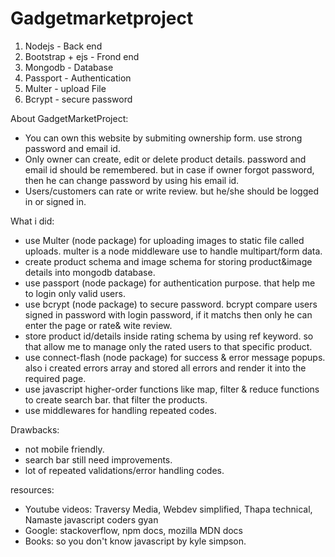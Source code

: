 # Gadgetmarketproject

1. Nodejs - Back end
2. Bootstrap + ejs - Frond end
3. Mongodb - Database
4. Passport - Authentication
5. Multer - upload File
6. Bcrypt - secure password


About GadgetMarketProject:
  - You can own this website by submiting ownership form. use strong password and email id. 
  - Only owner can create, edit or delete product details. password and email id should be remembered. but in case if owner forgot password, then he can change password by using his email id.
  - Users/customers can rate or write review. but he/she should be logged in or signed in.
  
What i did:
  - use Multer (node package) for uploading images to static file called uploads. multer is a node middleware use to handle multipart/form data. 
  - create product schema and image schema for storing product&image details into mongodb database.
  - use passport (node package) for authentication purpose. that help me to login only valid users.
  - use bcrypt (node package) to secure password. bcrypt compare users signed in password with login password, if it matchs then only he can enter the page or rate& wite review.
  - store product id/details inside rating schema by using ref keyword. so that allow me to manage only the rated users to that specific product.
  - use connect-flash (node package) for success & error message popups. also i created errors array and stored all errors and render it into the required page.
  - use javascript higher-order functions like map, filter & reduce functions to create search bar. that filter the products.
  - use middlewares for handling repeated codes.
 
Drawbacks:
  - not mobile friendly.
  - search bar still need improvements.
  - lot of repeated validations/error handling codes.
  
  resources:
   - Youtube videos:
       Traversy Media,
       Webdev simplified,
       Thapa technical,
       Namaste javascript
       coders gyan
   - Google:
      stackoverflow,
      npm docs,
      mozilla MDN docs
  - Books:
      so you don't know javascript by kyle simpson.
      
  
